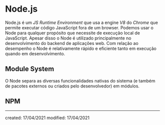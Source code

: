 # Node.js
Node.js é um *JS Runtime Environment* que usa a engine *V8* do *Chrome* que permite executar código JavaScript fora de um browser.
Podemos usar o Node para qualquer propósito que necessite de execução local de JavaScript. Apesar disso o Node é utilizado principalmente no desenvolvimento do backend de aplicações web. Com relação ao desempenho o Node é relativamente rápido e eficiente tanto em execução quando em desenvolvimento.

## Module System
O Node separa as diversas funcionalidades nativas do sistema (e também de pacotes externos ou criados pelo desenvolvedor) em módulos.

## NPM

---

created: 17/04/2021
modified: 17/04/2021
